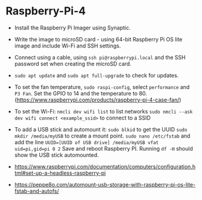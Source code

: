 # Raspberry-Pi-4

- Install the Raspberry Pi Imager using Synaptic.
- Write the image to microSD card - using 64-bit Raspberry Pi OS lite image and include Wi-Fi and SSH settings.
- Connect using a cable, using ```ssh pi@raspberrypi.local``` and the SSH password set when creating the microSD card.
- ```sudo apt update``` and ```sudo apt full-upgrade``` to check for updates.
- To set the fan temperature, ```sudo raspi-config```, select ```performance``` and ```P3 Fan```.  Set the GPIO to 14 and the temperature to 80.  (https://www.raspberrypi.com/products/raspberry-pi-4-case-fan/)
- To set the Wi-Fi:
    ```nmcli dev wifi list``` to list networks
    ```sudo nmcli --ask dev wifi connect <example_ssid>``` to connect to a SSID
- To add a USB stick and automount it:
    ```sudo blkid``` to get the UUID
    ```sudo mkdir /media/myUSB``` to create a mount point.
    ```sudo nano /etc/fstab``` and add the line ```UUID=[UUID of USB drive] /media/myUSB vfat uid=pi,gid=pi 0 2```
      Save and reboot Raspberry PI.  Running ```df -H``` should show the USB stick automounted.


- https://www.raspberrypi.com/documentation/computers/configuration.html#set-up-a-headless-raspberry-pi
- https://peppe8o.com/automount-usb-storage-with-raspberry-pi-os-lite-fstab-and-autofs/
